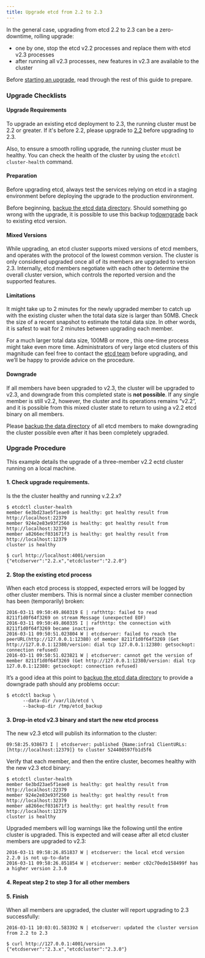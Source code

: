 ```yaml
---
title: Upgrade etcd from 2.2 to 2.3
---
```


In the general case, upgrading from etcd 2.2 to 2.3 can be a zero-downtime, rolling upgrade:
 - one by one, stop the etcd v2.2 processes and replace them with etcd v2.3 processes
 - after running all v2.3 processes, new features in v2.3 are available to the cluster

Before [starting an upgrade](#upgrade-procedure), read through the rest of this guide to prepare.

### Upgrade Checklists

#### Upgrade Requirements

To upgrade an existing etcd deployment to 2.3, the running cluster must be 2.2 or greater. If it's before 2.2, please upgrade to [2.2](https://github.com/etcd-io/etcd/releases/tag/v2.2.0) before upgrading to 2.3.

Also, to ensure a smooth rolling upgrade, the running cluster must be healthy. You can check the health of the cluster by using the `etcdctl cluster-health` command.

#### Preparation

Before upgrading etcd, always test the services relying on etcd in a staging environment before deploying the upgrade to the production environment.

Before beginning,  [backup the etcd data directory](../admin_guide/#backing-up-the-datastore). Should something go wrong with the upgrade, it is possible to use this backup to[downgrade](#downgrade) back to existing etcd version.

#### Mixed Versions

While upgrading, an etcd cluster supports mixed versions of etcd members, and operates with the protocol of the lowest common version. The cluster is only considered upgraded once all of its members are upgraded to version 2.3. Internally, etcd members negotiate with each other to determine the overall cluster version, which controls the reported version and the supported features.

#### Limitations

It might take up to 2 minutes for the newly upgraded member to catch up with the existing cluster when the total data size is larger than 50MB. Check the size of a recent  snapshot to estimate  the total data size. In other words, it is safest to wait for 2 minutes between upgrading each member.

For a much larger total data size, 100MB or more , this one-time process might take even more time. Administrators of very large etcd clusters of this magnitude can feel free to contact the [etcd team][etcd-contact] before upgrading, and we’ll be happy to provide advice on the procedure.

#### Downgrade

If all members have been upgraded to v2.3, the cluster will be upgraded to v2.3, and downgrade from this completed state is **not possible**. If any single member is still v2.2, however, the cluster and its operations remains “v2.2”, and it is possible from this mixed cluster state to return to using a v2.2 etcd binary on all members.

Please [backup the data directory](../admin_guide/#backing-up-the-datastore) of all etcd members to make downgrading the cluster possible even after it has been completely upgraded.

### Upgrade Procedure


This example details the  upgrade of a three-member v2.2 ectd cluster running on a local machine.

#### 1. Check upgrade requirements.

Is the the cluster healthy and running v.2.2.x?

```
$ etcdctl cluster-health
member 6e3bd23ae5f1eae0 is healthy: got healthy result from http://localhost:22379
member 924e2e83e93f2560 is healthy: got healthy result from http://localhost:32379
member a8266ecf031671f3 is healthy: got healthy result from http://localhost:12379
cluster is healthy

$ curl http://localhost:4001/version
{"etcdserver":"2.2.x","etcdcluster":"2.2.0"}
```

#### 2. Stop the existing etcd process

When each etcd process is stopped, expected errors will be logged by other cluster members. This is normal since a cluster member connection has been (temporarily) broken:

```
2016-03-11 09:50:49.860319 E | rafthttp: failed to read 8211f1d0f64f3269 on stream Message (unexpected EOF)
2016-03-11 09:50:49.860335 I | rafthttp: the connection with 8211f1d0f64f3269 became inactive
2016-03-11 09:50:51.023804 W | etcdserver: failed to reach the peerURL(http://127.0.0.1:12380) of member 8211f1d0f64f3269 (Get http://127.0.0.1:12380/version: dial tcp 127.0.0.1:12380: getsockopt: connection refused)
2016-03-11 09:50:51.023821 W | etcdserver: cannot get the version of member 8211f1d0f64f3269 (Get http://127.0.0.1:12380/version: dial tcp 127.0.0.1:12380: getsockopt: connection refused)
```

It’s a good idea at this point to  [backup the etcd data directory](https://github.com/etcd-io/etcd/blob/7f7e2cc79d9c5c342a6eb1e48c386b0223cf934e/Documentation/admin_guide.md#backing-up-the-datastore) to provide a downgrade path should any problems occur:

```
$ etcdctl backup \
      --data-dir /var/lib/etcd \
      --backup-dir /tmp/etcd_backup
```

#### 3. Drop-in etcd v2.3 binary and start the new etcd process

The new v2.3 etcd will publish its information to the cluster:

```
09:58:25.938673 I | etcdserver: published {Name:infra1 ClientURLs:[http://localhost:12379]} to cluster 524400597fb1d5f6
```

Verify that each member, and then the entire cluster, becomes healthy with the new v2.3 etcd binary:

```
$ etcdctl cluster-health
member 6e3bd23ae5f1eae0 is healthy: got healthy result from http://localhost:22379
member 924e2e83e93f2560 is healthy: got healthy result from http://localhost:32379
member a8266ecf031671f3 is healthy: got healthy result from http://localhost:12379
cluster is healthy
```


Upgraded members will log warnings like the following until the entire cluster is upgraded. This is expected and will cease after all etcd cluster members are upgraded to v2.3:

```
2016-03-11 09:58:26.851837 W | etcdserver: the local etcd version 2.2.0 is not up-to-date
2016-03-11 09:58:26.851854 W | etcdserver: member c02c70ede158499f has a higher version 2.3.0
```

#### 4. Repeat step 2 to step 3 for all other members

#### 5. Finish

When all members are upgraded, the cluster will report  upgrading to 2.3 successfully:

```
2016-03-11 10:03:01.583392 N | etcdserver: updated the cluster version from 2.2 to 2.3
```

```
$ curl http://127.0.0.1:4001/version
{"etcdserver":"2.3.x","etcdcluster":"2.3.0"}
```


[etcd-contact]: https://coreos.com/etcd/?

